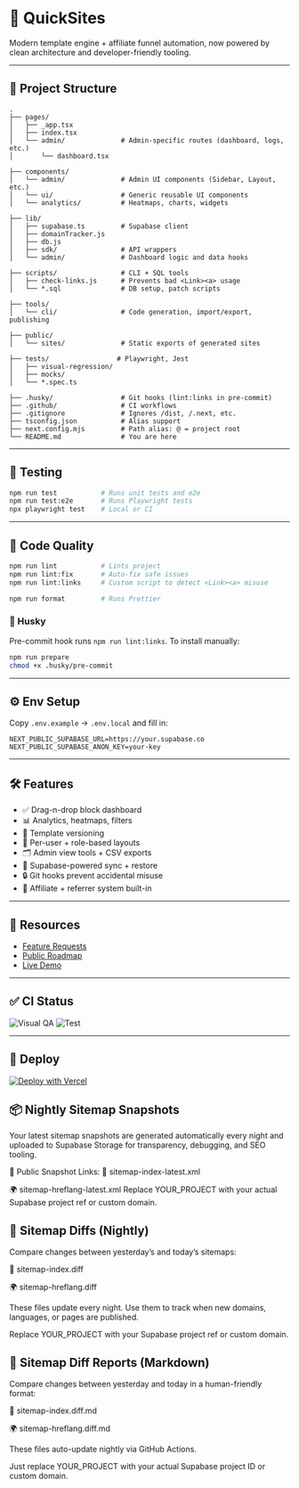 # 🧠 QuickSites

Modern template engine + affiliate funnel automation, now powered by clean architecture and developer-friendly tooling.

---

## 📁 Project Structure

```
.
├── pages/
│   ├── _app.tsx
│   ├── index.tsx
│   └── admin/              # Admin-specific routes (dashboard, logs, etc.)
│       └── dashboard.tsx

├── components/
│   └── admin/              # Admin UI components (Sidebar, Layout, etc.)
│   └── ui/                 # Generic reusable UI components
│   └── analytics/          # Heatmaps, charts, widgets

├── lib/
│   ├── supabase.ts         # Supabase client
│   ├── domainTracker.js
│   ├── db.js
│   ├── sdk/                # API wrappers
│   └── admin/              # Dashboard logic and data hooks

├── scripts/                # CLI + SQL tools
│   ├── check-links.js      # Prevents bad <Link><a> usage
│   └── *.sql               # DB setup, patch scripts

├── tools/
│   └── cli/                # Code generation, import/export, publishing

├── public/
│   └── sites/              # Static exports of generated sites

├── tests/                 # Playwright, Jest
│   ├── visual-regression/
│   ├── mocks/
│   └── *.spec.ts

├── .husky/                 # Git hooks (lint:links in pre-commit)
├── .github/                # CI workflows
├── .gitignore              # Ignores /dist, /.next, etc.
├── tsconfig.json           # Alias support
├── next.config.mjs         # Path alias: @ = project root
└── README.md               # You are here
```

---

## 🧪 Testing

```bash
npm run test           # Runs unit tests and e2e
npm run test:e2e       # Runs Playwright tests
npx playwright test    # Local or CI
```

---

## 🧼 Code Quality

```bash
npm run lint           # Lints project
npm run lint:fix       # Auto-fix safe issues
npm run lint:links     # Custom script to detect <Link><a> misuse

npm run format         # Runs Prettier
```

### 🧱 Husky

Pre-commit hook runs `npm run lint:links`. To install manually:

```bash
npm run prepare
chmod +x .husky/pre-commit
```

---

## ⚙️ Env Setup

Copy `.env.example` → `.env.local` and fill in:

```env
NEXT_PUBLIC_SUPABASE_URL=https://your.supabase.co
NEXT_PUBLIC_SUPABASE_ANON_KEY=your-key
```

---

## 🛠 Features

- ✅ Drag-n-drop block dashboard
- 📊 Analytics, heatmaps, filters
- 🧩 Template versioning
- 🧠 Per-user + role-based layouts
- 🗂 Admin view tools + CSV exports
- 🔁 Supabase-powered sync + restore
- 🔒 Git hooks prevent accidental misuse
- 🌱 Affiliate + referrer system built-in

---

## 🔗 Resources

- [Feature Requests](https://github.com/Silver-Lamp/quicksites-core/discussions/categories/feature-requests)
- [Public Roadmap](https://github.com/Silver-Lamp/quicksites-core/projects)
- [Live Demo](https://quicksites.ai/demo)

---

## ✅ CI Status

![Visual QA](https://github.com/Silver-Lamp/quicksites-core/actions/workflows/visual.yml/badge.svg)
![Test](https://github.com/Silver-Lamp/quicksites-core/actions/workflows/test.yml/badge.svg)

---

## 🚀 Deploy

[![Deploy with Vercel](https://vercel.com/button)](https://vercel.com/import/project?template=https://github.com/Silver-Lamp/quicksites-core)

## 📦 Nightly Sitemap Snapshots

Your latest sitemap snapshots are generated automatically every night and uploaded to Supabase Storage for transparency, debugging, and SEO tooling.

🧭 Public Snapshot Links:
📄 sitemap-index-latest.xml

🌍 sitemap-hreflang-latest.xml
Replace YOUR_PROJECT with your actual Supabase project ref or custom domain.

## 🧾 Sitemap Diffs (Nightly)

Compare changes between yesterday’s and today’s sitemaps:

🔄 sitemap-index.diff

🌍 sitemap-hreflang.diff

These files update every night. Use them to track when new domains, languages, or pages are published.

Replace YOUR_PROJECT with your Supabase project ref or custom domain.

## 📘 Sitemap Diff Reports (Markdown)

Compare changes between yesterday and today in a human-friendly format:

🔄 sitemap-index.diff.md

🌍 sitemap-hreflang.diff.md

These files auto-update nightly via GitHub Actions.

Just replace YOUR_PROJECT with your actual Supabase project ID or custom domain.

